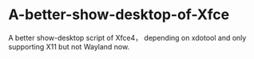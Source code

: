 # A-better-show-desktop-of-Xfce
A better show-desktop script of Xfce4， depending on xdotool and only supporting X11 but not Wayland now. 

